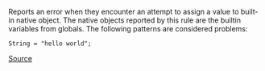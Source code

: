 Reports an error when they encounter an attempt to assign a value to built-in native object.
The native objects reported by this rule are the builtin variables from globals.
The following patterns are considered problems:

```
String = "hello world";

```

[Source](http://eslint.org/docs/rules/no-native-reassign)
